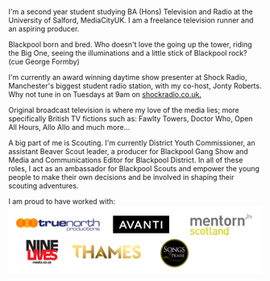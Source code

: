 I'm a second year student studying BA (Hons) Television and Radio at the University of Salford, MediaCityUK. I am a freelance television runner and an aspiring producer.

Blackpool born and bred. Who doesn't love the going up the tower, riding the Big One, seeing the illuminations and a little stick of Blackpool rock? (cue George Formby)

I'm currently an award winning daytime show presenter at Shock Radio, Manchester's biggest student radio station, with my co-host, Jonty Roberts. Why not tune in on Tuesdays at 9am on <a href="shockradio.co.uk"> shockradio.co.uk. </a>

Original broadcast television is where my love of the media lies; more specifically British TV fictions such as: Fawlty Towers, Doctor Who, Open All Hours, Allo Allo and much more...

A big part of me is Scouting. I'm currently District Youth Commissioner, an assistant Beaver Scout leader, a producer for Blackpool Gang Show and Media and Communications Editor for Blackpool District. In all of these roles, I act as an ambassador for Blackpool Scouts and empower the young people to make their own decisions and be involved in shaping their scouting adventures.

I am proud to have worked with:
<br>
<img src="/images/logocredits.png">
